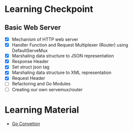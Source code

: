 # Learning Checkpoint
## Basic Web Server
- [x] Mechanism of HTTP web server
- [x] Handler Function and Request Multiplexer (Router) using DefaultServeMux
- [x] Marshaling data structure to JSON representation
- [x] Response Header
- [x] Set struct json tag
- [x] Marshaling data structure to XML representation
- [x] Request Header
- [ ] Refactoring and Go Modules
- [ ] Creating our own servemux/router

# Learning Material
- [Go Convetion](https://github.com/golang/go/wiki/CodeReviewComments#variable-names)